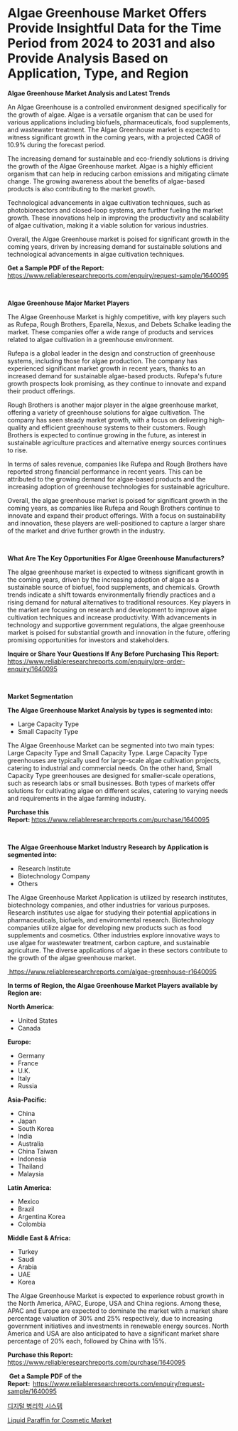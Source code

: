 <p><h1>Algae Greenhouse Market Offers Provide Insightful Data for the Time Period from 2024 to 2031 and also Provide Analysis Based on Application, Type, and Region</h1></p><p><strong>Algae Greenhouse Market Analysis and Latest Trends</strong></p>
<p><p>An Algae Greenhouse is a controlled environment designed specifically for the growth of algae. Algae is a versatile organism that can be used for various applications including biofuels, pharmaceuticals, food supplements, and wastewater treatment. The Algae Greenhouse market is expected to witness significant growth in the coming years, with a projected CAGR of 10.9% during the forecast period.</p><p>The increasing demand for sustainable and eco-friendly solutions is driving the growth of the Algae Greenhouse market. Algae is a highly efficient organism that can help in reducing carbon emissions and mitigating climate change. The growing awareness about the benefits of algae-based products is also contributing to the market growth.</p><p>Technological advancements in algae cultivation techniques, such as photobioreactors and closed-loop systems, are further fueling the market growth. These innovations help in improving the productivity and scalability of algae cultivation, making it a viable solution for various industries.</p><p>Overall, the Algae Greenhouse market is poised for significant growth in the coming years, driven by increasing demand for sustainable solutions and technological advancements in algae cultivation techniques.</p></p>
<p><strong>Get a Sample PDF of the Report:&nbsp;</strong> <a href="https://www.reliableresearchreports.com/enquiry/request-sample/1640095">https://www.reliableresearchreports.com/enquiry/request-sample/1640095</a></p>
<p>&nbsp;</p>
<p><strong>Algae Greenhouse Major Market Players</strong></p>
<p><p>The Algae Greenhouse Market is highly competitive, with key players such as Rufepa, Rough Brothers, Eparella, Nexus, and Debets Schalke leading the market. These companies offer a wide range of products and services related to algae cultivation in a greenhouse environment.</p><p>Rufepa is a global leader in the design and construction of greenhouse systems, including those for algae production. The company has experienced significant market growth in recent years, thanks to an increased demand for sustainable algae-based products. Rufepa's future growth prospects look promising, as they continue to innovate and expand their product offerings.</p><p>Rough Brothers is another major player in the algae greenhouse market, offering a variety of greenhouse solutions for algae cultivation. The company has seen steady market growth, with a focus on delivering high-quality and efficient greenhouse systems to their customers. Rough Brothers is expected to continue growing in the future, as interest in sustainable agriculture practices and alternative energy sources continues to rise.</p><p>In terms of sales revenue, companies like Rufepa and Rough Brothers have reported strong financial performance in recent years. This can be attributed to the growing demand for algae-based products and the increasing adoption of greenhouse technologies for sustainable agriculture.</p><p>Overall, the algae greenhouse market is poised for significant growth in the coming years, as companies like Rufepa and Rough Brothers continue to innovate and expand their product offerings. With a focus on sustainability and innovation, these players are well-positioned to capture a larger share of the market and drive further growth in the industry.</p></p>
<p>&nbsp;</p>
<p><strong>What Are The Key Opportunities For Algae Greenhouse Manufacturers?</strong></p>
<p><p>The algae greenhouse market is expected to witness significant growth in the coming years, driven by the increasing adoption of algae as a sustainable source of biofuel, food supplements, and chemicals. Growth trends indicate a shift towards environmentally friendly practices and a rising demand for natural alternatives to traditional resources. Key players in the market are focusing on research and development to improve algae cultivation techniques and increase productivity. With advancements in technology and supportive government regulations, the algae greenhouse market is poised for substantial growth and innovation in the future, offering promising opportunities for investors and stakeholders.</p></p>
<p><strong>Inquire or Share Your Questions If Any Before Purchasing This Report:</strong> <a href="https://www.reliableresearchreports.com/enquiry/pre-order-enquiry/1640095">https://www.reliableresearchreports.com/enquiry/pre-order-enquiry/1640095</a></p>
<p>&nbsp;</p>
<p><strong>Market Segmentation</strong></p>
<p><strong>The Algae Greenhouse Market Analysis by types is segmented into:</strong></p>
<p><ul><li>Large Capacity Type</li><li>Small Capacity Type</li></ul></p>
<p><p>The Algae Greenhouse Market can be segmented into two main types: Large Capacity Type and Small Capacity Type. Large Capacity Type greenhouses are typically used for large-scale algae cultivation projects, catering to industrial and commercial needs. On the other hand, Small Capacity Type greenhouses are designed for smaller-scale operations, such as research labs or small businesses. Both types of markets offer solutions for cultivating algae on different scales, catering to varying needs and requirements in the algae farming industry.</p></p>
<p><strong>Purchase this Report:&nbsp;</strong><a href="https://www.reliableresearchreports.com/purchase/1640095">https://www.reliableresearchreports.com/purchase/1640095</a></p>
<p>&nbsp;</p>
<p><strong>The Algae Greenhouse Market Industry Research by Application is segmented into:</strong></p>
<p><ul><li>Research Institute</li><li>Biotechnology Company</li><li>Others</li></ul></p>
<p><p>The Algae Greenhouse Market Application is utilized by research institutes, biotechnology companies, and other industries for various purposes. Research institutes use algae for studying their potential applications in pharmaceuticals, biofuels, and environmental research. Biotechnology companies utilize algae for developing new products such as food supplements and cosmetics. Other industries explore innovative ways to use algae for wastewater treatment, carbon capture, and sustainable agriculture. The diverse applications of algae in these sectors contribute to the growth of the algae greenhouse market.</p></p>
<p><a href="https://www.reliableresearchreports.com/algae-greenhouse-r1640095">&nbsp;https://www.reliableresearchreports.com/algae-greenhouse-r1640095</a></p>
<p><strong>In terms of Region, the Algae Greenhouse Market Players available by Region are:</strong></p>
<p>
    <p> <strong> North America: </strong>
        <ul>
            <li>United States</li>
            <li>Canada</li>
        </ul>
        </p> 
    <p> <strong> Europe: </strong>
        <ul>
            <li>Germany</li>
            <li>France</li>
            <li>U.K.</li>
            <li>Italy</li>
            <li>Russia</li>
        </ul>
        </p> 
    <p> <strong> Asia-Pacific: </strong>
        <ul>
            <li>China</li>
            <li>Japan</li>
            <li>South Korea</li>
            <li>India</li>
            <li>Australia</li>
            <li>China Taiwan</li>
            <li>Indonesia</li>
            <li>Thailand</li>
            <li>Malaysia</li>
        </ul>
        </p> 
    <p> <strong> Latin America: </strong>
        <ul>
            <li>Mexico</li>
            <li>Brazil</li>
            <li>Argentina Korea</li>
            <li>Colombia</li>
        </ul>
        </p> 
    <p> <strong> Middle East & Africa: </strong>
        <ul>
            <li>Turkey</li>
            <li>Saudi</li>
            <li>Arabia</li>
            <li>UAE</li>
            <li>Korea</li>
        </ul>
    </p>
    </p>
<p><p>The Algae Greenhouse Market is expected to experience robust growth in the North America, APAC, Europe, USA and China regions. Among these, APAC and Europe are expected to dominate the market with a market share percentage valuation of 30% and 25% respectively, due to increasing government initiatives and investments in renewable energy sources. North America and USA are also anticipated to have a significant market share percentage of 20% each, followed by China with 15%.</p></p>
<p><strong>Purchase this Report: </strong><a href="https://www.reliableresearchreports.com/purchase/1640095">https://www.reliableresearchreports.com/purchase/1640095</a></p>
<p>&nbsp;<strong>Get a Sample PDF of the Report:&nbsp;&nbsp;</strong><a href="https://www.reliableresearchreports.com/enquiry/request-sample/1640095">https://www.reliableresearchreports.com/enquiry/request-sample/1640095</a></p>
<p><strong></strong></p>
<p><p><a href="https://medium.com/@delaneywill28/%EB%94%94%EC%A7%80%ED%84%B8-%EB%B3%91%EB%A6%AC%ED%95%99-%EC%8B%9C%EC%8A%A4%ED%85%9C-%EC%8B%9C%EC%9E%A5-%EC%9C%A0%ED%98%95-%EC%9D%91%EC%9A%A9-%EB%B0%8F-%EC%A7%80%EB%A6%AC%EC%97%90-%EB%8C%80%ED%95%9C-%ED%8F%AC%EA%B4%84%EC%A0%81-%ED%8F%89%EA%B0%80-f6ed1c15018c">디지털 병리학 시스템</a></p><p><a href="https://gentle-editor-9db.notion.site/Liquid-Paraffin-for-Cosmetic-Market-Comprehensive-Assessment-by-Type-Application-and-Geography-69aed7cac02e4b9d9633ad75d8a0cba0">Liquid Paraffin for Cosmetic Market</a></p></p>